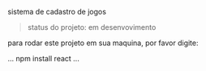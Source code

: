 <hi>sistema de cadastro de jogos</h1>

>status do projeto: em desenvovimento

para rodar este projeto em sua maquina, por favor digite:

...
npm install react
...
